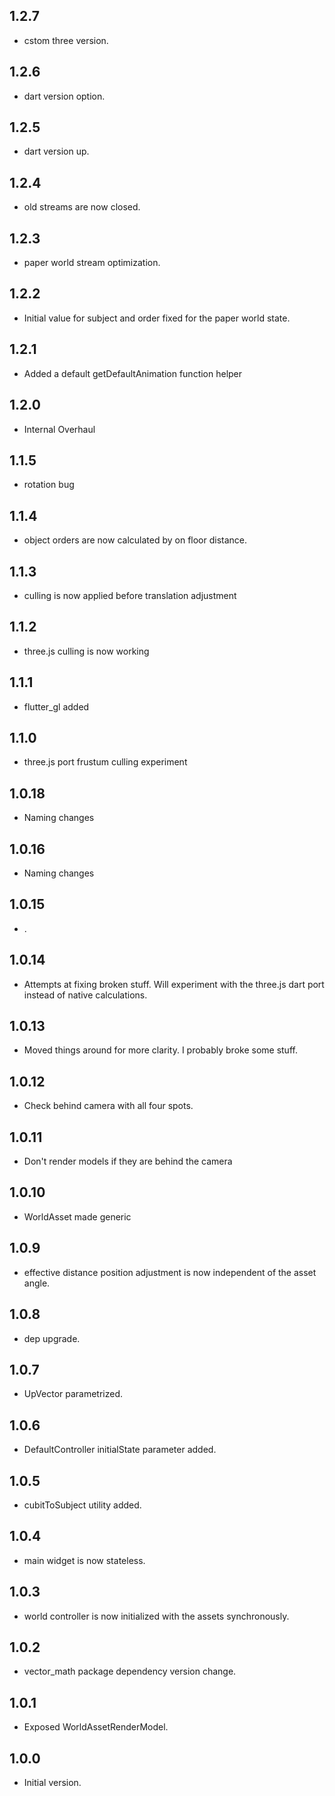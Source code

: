 ## 1.2.7

- cstom three version.

## 1.2.6

- dart version option.

## 1.2.5

- dart version up.

## 1.2.4

- old streams are now closed.

## 1.2.3

- paper world stream optimization.

## 1.2.2

- Initial value for subject and order fixed for the paper world state.

## 1.2.1

- Added a default getDefaultAnimation function helper

## 1.2.0

- Internal Overhaul

## 1.1.5

- rotation bug

## 1.1.4

- object orders are now calculated by on floor distance.

## 1.1.3

- culling is now applied before translation adjustment

## 1.1.2

- three.js culling is now working

## 1.1.1

- flutter_gl added

## 1.1.0

- three.js port frustum culling experiment 

## 1.0.18

- Naming changes

## 1.0.16

- Naming changes

## 1.0.15

- .

## 1.0.14

- Attempts at fixing broken stuff. Will experiment with the three.js dart port instead of native calculations.

## 1.0.13

- Moved things around for more clarity. I probably broke some stuff.

## 1.0.12

- Check behind camera with all four spots.

## 1.0.11

- Don't render models if they are behind the camera

## 1.0.10

- WorldAsset made generic

## 1.0.9

- effective distance position adjustment is now independent of the asset angle.

## 1.0.8

- dep upgrade.

## 1.0.7

- UpVector parametrized.

## 1.0.6

- DefaultController initialState parameter added.

## 1.0.5

- cubitToSubject utility added.

## 1.0.4

- main widget is now stateless.

## 1.0.3

- world controller is now initialized with the assets synchronously.

## 1.0.2

- vector_math package dependency version change.

## 1.0.1

- Exposed WorldAssetRenderModel.

## 1.0.0

- Initial version.
